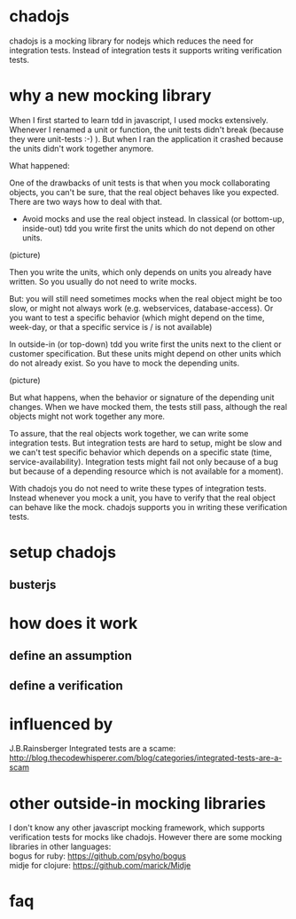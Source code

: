 # chadojs
chadojs is a mocking library for nodejs which reduces the need for integration tests. Instead of integration tests it supports writing verification tests.

# why a new mocking library
When I first started to learn tdd in javascript, I used mocks extensively. Whenever I renamed a unit or function, the unit tests didn't break (because they were unit-tests :-) ). But when I ran the application it crashed because the units didn't work together anymore.

What happened:

One of the drawbacks of unit tests is that when you mock collaborating objects, you can't be sure, that the real object behaves like you expected.
There are two ways how to deal with that. 
* Avoid mocks and use the real object instead.
In classical (or bottom-up, inside-out) tdd you write first the units which do not depend on other units.

(picture)

Then you write the units, which only depends on units you already have written.
So you usually do not need to write mocks.

But: you will still need sometimes mocks when the real object might be too slow, or might not always work (e.g. webservices, database-access). Or you want to test a specific behavior (which might depend on the time, week-day, or that a specific service is / is not available)

In outside-in (or top-down) tdd you write first the units next to the client or customer specification. But these units might depend on other units which do not already exist.
So you have to mock the depending units.

(picture)

But what happens, when the behavior or signature of the depending unit changes. 
When we have mocked them, the tests still pass, although the real objects might not work together any more.

To assure, that the real objects work together, we can write some integration tests.
But integration tests are hard to setup, might be slow and we can't test specific behavior which depends on a specific state (time, service-availability). Integration tests might fail not only because of a bug but because of a depending resource which is not available for a moment).

With chadojs you do not need to write these types of integration tests. Instead whenever you mock a unit, you have to verify that the real object can behave like the mock.
chadojs supports you in writing these verification tests.

# setup chadojs

## busterjs

# how does it work

## define an assumption

## define a verification


#  influenced by
J.B.Rainsberger Integrated tests are a scame:<br>
http://blog.thecodewhisperer.com/blog/categories/integrated-tests-are-a-scam

# other outside-in mocking libraries
I don't know any other javascript mocking framework, which supports verification tests for mocks like chadojs.
However there are some mocking libraries in other languages:<br>
bogus for ruby: https://github.com/psyho/bogus <br>
midje for clojure: https://github.com/marick/Midje <br>

# faq

